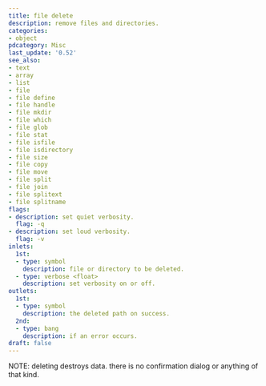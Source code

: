 ```yaml
---
title: file delete
description: remove files and directories.
categories:
- object
pdcategory: Misc
last_update: '0.52'
see_also:
- text
- array
- list
- file
- file define
- file handle
- file mkdir
- file which
- file glob
- file stat
- file isfile
- file isdirectory
- file size
- file copy
- file move
- file split
- file join
- file splitext
- file splitname
flags:
- description: set quiet verbosity.
  flag: -q
- description: set loud verbosity.
  flag: -v
inlets:
  1st:
  - type: symbol
    description: file or directory to be deleted.
  - type: verbose <float>
    description: set verbosity on or off.
outlets:
  1st:
  - type: symbol
    description: the deleted path on success.
  2nd:
  - type: bang
    description: if an error occurs.
draft: false
---
```

NOTE: deleting destroys data. there is no confirmation dialog or anything of that kind.
